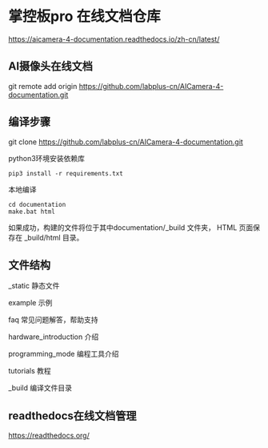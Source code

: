# 掌控板pro 在线文档仓库
https://aicamera-4-documentation.readthedocs.io/zh-cn/latest/

## AI摄像头在线文档

git remote add origin https://github.com/labplus-cn/AICamera-4-documentation.git
## 编译步骤

git clone https://github.com/labplus-cn/AICamera-4-documentation.git

python3环境安装依赖库

    pip3 install -r requirements.txt

本地编译

    cd documentation
    make.bat html

如果成功，构建的文件将位于其中documentation/_build 文件夹，
HTML 页面保存在 _build/html 目录。

## 文件结构

_static 静态文件

example 示例

faq 常见问题解答，帮助支持

hardware_introduction 介绍

programming_mode 编程工具介绍

tutorials 教程

_build 编译文件目录

## readthedocs在线文档管理
https://readthedocs.org/